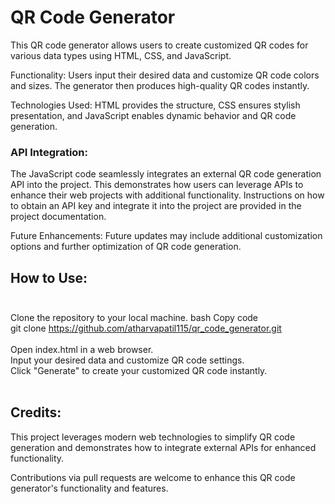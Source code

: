 # QR Code Generator <br>

This QR code generator allows users to create customized QR codes for various data types using HTML, CSS, and JavaScript.<br>

Functionality: Users input their desired data and customize QR code colors and sizes. The generator then produces high-quality QR codes instantly.<br>

Technologies Used: HTML provides the structure, CSS ensures stylish presentation, and JavaScript enables dynamic behavior and QR code generation.<br>

### API Integration:
The JavaScript code seamlessly integrates an external QR code generation API into the project. This demonstrates how users can leverage APIs to enhance their web projects with additional functionality. Instructions on how to obtain an API key and integrate it into the project are provided in the project documentation.<br>

Future Enhancements: Future updates may include additional customization options and further optimization of QR code generation.<br>

## How to Use:<br><br>

Clone the repository to your local machine.
bash 
Copy code<br>
git clone https://github.com/atharvapatil115/qr_code_generator.git <br><br>
Open index.html in a web browser.<br>
Input your desired data and customize QR code settings. <br>
Click "Generate" to create your customized QR code instantly.<br><br>
## Credits:<br>
This project leverages modern web technologies to simplify QR code generation and demonstrates how to integrate external APIs for enhanced functionality.<br>

Contributions via pull requests are welcome to enhance this QR code generator's functionality and features.<br>
